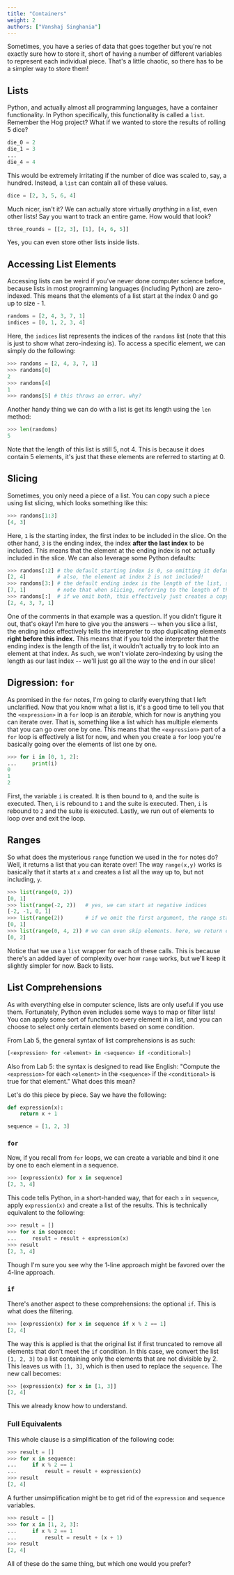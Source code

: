 ```yaml
---
title: "Containers"
weight: 2
authors: ["Vanshaj Singhania"]
---
```


Sometimes, you have a series of data that goes together but you're not exactly sure how to store it, short of having a number of different variables to represent each individual piece. That's a little chaotic, so there has to be a simpler way to store them!

## Lists
Python, and actually almost all programming languages, have a container functionality. In Python specifically, this functionality is called a `list`. Remember the Hog project? What if we wanted to store the results of rolling 5 dice?

```python
die_0 = 2
die_1 = 3
...
die_4 = 4
```

This would be extremely irritating if the number of dice was scaled to, say, a hundred. Instead, a `list` can contain all of these values.

```python
dice = [2, 3, 5, 6, 4]
```

Much nicer, isn't it? We can actually store virtually *anything* in a list, even other lists! Say you want to track an entire game. How would that look?

```python
three_rounds = [[2, 3], [1], [4, 6, 5]]
```

Yes, you can even store other lists inside lists.

## Accessing List Elements
Accessing lists can be weird if you've never done computer science before, because lists in most programming languages (including Python) are zero-indexed. This means that the elements of a list start at the index 0 and go up to size - 1.

```python
randoms = [2, 4, 3, 7, 1]
indices = [0, 1, 2, 3, 4]
```

Here, the `indices` list represents the indices of the `randoms` list (note that this is just to show what zero-indexing is). To access a specific element, we can simply do the following:

```python
>>> randoms = [2, 4, 3, 7, 1]
>>> randoms[0]
2
>>> randoms[4]
1
>>> randoms[5] # this throws an error. why?
```

Another handy thing we can do with a list is get its length using the `len` method:
```python
>>> len(randoms)
5
```

Note that the length of this list is still 5, not 4. This is because it does contain 5 elements, it's just that these elements are referred to starting at 0.

## Slicing
Sometimes, you only need a piece of a list. You can copy such a piece using list slicing, which looks something like this:

```python
>>> randoms[1:3]
[4, 3]
```

Here, `1` is the starting index, the first index to be included in the slice. On the other hand, `3` is the ending index, the index **after the last index** to be included. This means that the element at the ending index is not actually included in the slice. We can also leverage some Python defaults:

```python
>>> randoms[:2] # the default starting index is 0, so omitting it defaults to 0
[2, 4]          # also, the element at index 2 is not included!
>>> randoms[3:] # the default ending index is the length of the list, so omitting it defaults to that
[7, 1]          # note that when slicing, referring to the length of the list as the ending index is okay. why?
>>> randoms[:]  # if we omit both, this effectively just creates a copy of the whole list
[2, 4, 3, 7, 1]
```

One of the comments in that example was a question. If you didn't figure it out, that's okay! I'm here to give you the answers -- when you slice a list, the ending index effectively tells the interpreter to stop duplicating elements **right before this index.** This means that if you told the interpreter that the ending index is the length of the list, it wouldn't actually try to look into an element at that index. As such, we won't violate zero-indexing by using the length as our last index -- we'll just go all the way to the end in our slice!

## Digression: `for`
As promised in the `for` notes, I'm going to clarify everything that I left unclarified. Now that you know what a list is, it's a good time to tell you that the `<expression>` in a `for` loop is an *iterable*, which for now is anything you can iterate over. That is, something like a list which has multiple elements that you can go over one by one. This means that the `<expression>` part of a `for` loop is effectively a list for now, and when you create a `for` loop you're basically going over the elements of list one by one.

```python
>>> for i in [0, 1, 2]:
...     print(i)
0
1
2
```

First, the variable `i` is created. It is then bound to `0`, and the suite is executed. Then, `i` is rebound to `1` and the suite is executed. Then, `i` is rebound to `2` and the suite is executed. Lastly, we run out of elements to loop over and exit the loop.

## Ranges
So what does the mysterious `range` function we used in the `for` notes do? Well, it returns a list that you can iterate over! The way `range(x,y)` works is basically that it starts at `x` and creates a list all the way up to, but not including, `y`.

```python
>>> list(range(0, 2))
[0, 1]
>>> list(range(-2, 2))   # yes, we can start at negative indices
[-2, -1, 0, 1]
>>> list(range(2))       # if we omit the first argument, the range starts at 0
[0, 1]
>>> list(range(0, 4, 2)) # we can even skip elements. here, we return every other element
[0, 2]
```

Notice that we use a `list` wrapper for each of these calls. This is because there's an added layer of complexity over how `range` works, but we'll keep it slightly simpler for now. Back to lists.

## List Comprehensions
As with everything else in computer science, lists are only useful if you use them. Fortunately, Python even includes some ways to map or filter lists! You can apply some sort of function to every element in a list, and you can choose to select only certain elements based on some condition.

From Lab 5, the general syntax of list comprehensions is as such:
```python
[<expression> for <element> in <sequence> if <conditional>]
```

Also from Lab 5: the syntax is designed to read like English: "Compute the `<expression>` for each `<element>` in the `<sequence>` if the `<conditional>` is true for that element." What does this mean?

Let's do this piece by piece. Say we have the following:
```python
def expression(x):
    return x + 1

sequence = [1, 2, 3]
```

### `for`
Now, if you recall from `for` loops, we can create a variable and bind it one by one to each element in a sequence.

```python
>>> [expression(x) for x in sequence]
[2, 3, 4]
```

This code tells Python, in a short-handed way, that for each `x` in `sequence`, apply `expression(x)` and create a list of the results. This is technically equivalent to the following:

```python
>>> result = []
>>> for x in sequence:
...     result = result + expression(x)
>>> result
[2, 3, 4]
```

Though I'm sure you see why the 1-line approach might be favored over the 4-line approach.

### `if`
There's another aspect to these comprehensions: the optional `if`. This is what does the filtering.

```python
>>> [expression(x) for x in sequence if x % 2 == 1]
[2, 4]
```

The way this is applied is that the original list if first truncated to remove all elements that don't meet the `if` condition. In this case, we convert the list `[1, 2, 3]` to a list containing only the elements that are not divisible by 2. This leaves us with `[1, 3]`, which is then used to replace the `sequence`. The new call becomes:

```python
>>> [expression(x) for x in [1, 3]]
[2, 4]
```

This we already know how to understand.

### Full Equivalents
This whole clause is a simplification of the following code:

```python
>>> result = []
>>> for x in sequence:
...     if x % 2 == 1
...         result = result + expression(x)
>>> result
[2, 4]
```

A further unsimplification might be to get rid of the `expression` and `sequence` variables.

```python
>>> result = []
>>> for x in [1, 2, 3]:
...     if x % 2 == 1
...         result = result + (x + 1)
>>> result
[2, 4]
```

All of these do the same thing, but which one would you prefer?